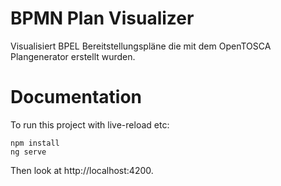 # BPMN Plan Visualizer

Visualisiert BPEL Bereitstellungspläne die 
mit dem OpenTOSCA Plangenerator erstellt wurden.

# Documentation

To run this project with live-reload etc: 
 
    npm install
    ng serve  
    
Then look at http://localhost:4200. 
